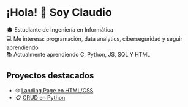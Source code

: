 # ¡Hola! 👋 Soy Claudio

🎓 Estudiante de Ingeniería en Informática  
💻 Me interesa: programación, data analytics, ciberseguridad y seguir aprendiendo  
📚 Actualmente aprendiendo C, Python, JS, SQL Y HTML  

## Proyectos destacados
- 🌐 [Landing Page en HTML/CSS]([https://github.com/ClaudioMartinez/landing-page](https://cosmtallica-hash.github.io/landing-page/))
- 📋 [CRUD en Python](https://github.com/ClaudioMartinez/crud-simple)
